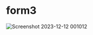 # form3

![Screenshot 2023-12-12 001012](https://github.com/40654065/form3/assets/152056569/3b3575b9-72fe-451f-be4a-2eb3e03a0dc8)
